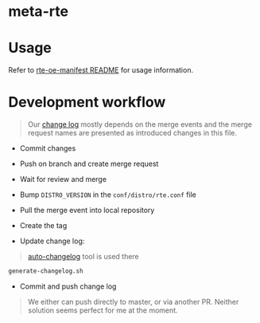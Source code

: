 meta-rte
========

# Usage

Refer to
[rte-oe-manifest README](https://gitlab.com/3mdeb/rte/rte-oe-manifest/blob/master/README.md)
for usage information.

# Development workflow

> Our [change log](CHANGELOG.md) mostly depends on the merge events and the
> merge request names are presented as introduced changes in this file.

* Commit changes

* Push on branch and create merge request

* Wait for review and merge

* Bump `DISTRO_VERSION` in the `conf/distro/rte.conf` file

* Pull the merge event into local repository

* Create the tag

* Update change log:

> [auto-changelog](https://github.com/CookPete/auto-changelog) tool is used
> there

```.bash
generate-changelog.sh
```

* Commit and push change log

> We either can push directly to master, or via another PR. Neither solution
> seems perfect for me at the moment.
